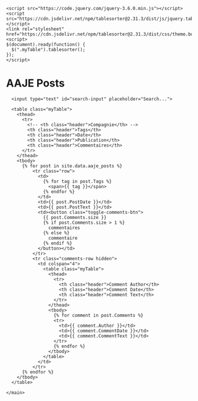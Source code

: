 <html>
  <head>
    <title>AAJE Posts</title>
    <link rel="stylesheet" type="text/css" href="css/index.css">
    
    <script src="https://code.jquery.com/jquery-3.6.0.min.js"></script>
    <script src="https://cdn.jsdelivr.net/npm/tablesorter@2.31.3/dist/js/jquery.tablesorter.combined.min.js"></script>
    <link rel="stylesheet" href="https://cdn.jsdelivr.net/npm/tablesorter@2.31.3/dist/css/theme.bootstrap_4.min.css">
    <script>
    $(document).ready(function() {
      $(".myTable").tablesorter();
    });
    </script>

<script>
  document.addEventListener('click', function(event) {
    if (event.target.classList.contains('toggle-comments-btn')) {
      var button = event.target;
      var row = button.closest('.row');
      var commentsRow = row.nextElementSibling;
      commentsRow.classList.toggle('hidden');
    }
  });
</script>

<script>
  var searchInput = document.getElementById('search-input');
  var rows = document.getElementsByClassName('row');

  searchInput.addEventListener('input', function() {
    var searchTerm = this.value.trim().toLowerCase();

    for (var i = 0; i < rows.length; i++) {
      var row = rows[i];
      var postText = row.querySelector('.post-text').textContent.toLowerCase();

      if (postText.includes(searchTerm)) {
        row.style.display = 'table-row';
      } else {
        row.style.display = 'none';
      }
    }
  });
</script>




    
  </head>
  <body>
    <main>
      <h1>AAJE Posts</h1>
      
      <input type="text" id="search-input" placeholder="Search...">
      
      <table class="myTable">
        <thead>
          <tr>
            <!-- <th class="header">Compagnie</th> -->
            <th class="header">Tags</th>
            <th class="header">Date</th>
            <th class="header">Publication</th>
            <th class="header">Commentaires</th>
          </tr>
        </thead>
        <tbody>
          {% for post in site.data.aaje_posts %}
              <tr class="row">
                <td>
                  {% for tag in post.Tags %}
                    <span>{{ tag }}</span>
                  {% endfor %}
                </td>
                <td>{{ post.PostDate }}</td>
                <td>{{ post.PostText }}</td>
                <td><button class="toggle-comments-btn">
                  {{ post.Comments.size }}
                  {% if post.Comments.size > 1 %}
                    commentaires
                  {% else %}
                    commentaire
                  {% endif %}
                </button></td>
              </tr>
              <tr class="comments-row hidden">
                <td colspan="4">
                  <table class="myTable">
                    <thead>
                      <tr>
                        <th class="header">Comment Author</th>
                        <th class="header">Comment Date</th>
                        <th class="header">Comment Text</th>
                      </tr>
                    </thead>
                    <tbody>
                      {% for comment in post.Comments %}
                      <tr>
                        <td>{{ comment.Author }}</td>
                        <td>{{ comment.CommentDate }}</td>
                        <td>{{ comment.CommentText }}</td>
                      </tr>
                      {% endfor %}
                    </tbody>
                  </table>
                </td>
              </tr>          
          {% endfor %}
        </tbody>
      </table>
        
    </main>
  </body>
</html>
